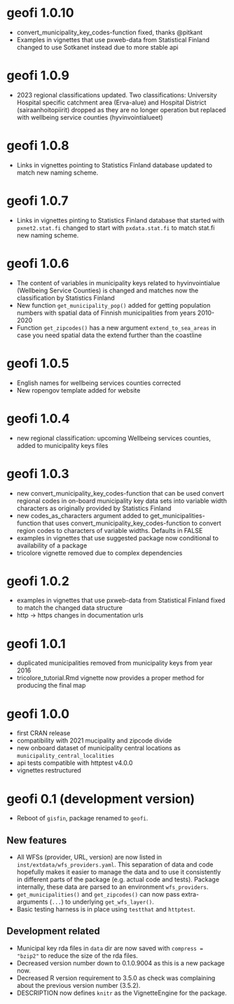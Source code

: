 # geofi 1.0.10

+ convert_municipality_key_codes-function fixed, thanks @pitkant
+ Examples in vignettes that use pxweb-data from Statistical Finland changed to use Sotkanet instead due to more stable api

# geofi 1.0.9

+ 2023 regional classifications updated. Two classifications: University Hospital specific catchment area (Erva-alue) and Hospital District (sairaanhoitopiirit) dropped as they are no longer operation but replaced with wellbeing service counties (hyvinvointialueet)

# geofi 1.0.8

+ Links in vignettes pointing to Statistics Finland database updated to match new naming scheme.


# geofi 1.0.7

+ Links in vignettes pinting to Statistics Finland database that started with `pxnet2.stat.fi` changed to start with `pxdata.stat.fi` to match stat.fi new naming scheme.

# geofi 1.0.6

+ The content of variables in municipality keys related to hyvinvointialue (Wellbeing Service Counties) is changed and matches now the classification by Statistics Finland
+ New function `get_municipality_pop()` added for getting population numbers with spatial data of Finnish municipalities from years 2010-2020
+ Function `get_zipcodes()` has a new argument `extend_to_sea_areas` in case you need spatial data the extend further than the coastline


# geofi 1.0.5

- English names for wellbeing services counties corrected
- New ropengov template added for website


# geofi 1.0.4

- new regional classification: upcoming Wellbeing services counties, added to municipality keys files

# geofi 1.0.3

- new convert_municipality_key_codes-function that can be used convert regional 
codes  in on-board municipality key data sets into variable width characters as
originally provided by Statistics Finland
- new codes_as_characters argument added to get_municipalities-function that uses
convert_municipality_key_codes-function to convert region codes to characters of
variable widths. Defaults in FALSE
- examples in vignettes that use suggested package now conditional to 
availability of a package
- tricolore vignette removed due to complex dependencies


# geofi 1.0.2

- examples in vignettes that use pxweb-data from Statistical Finland fixed to match the changed data structure
- http -> https changes in documentation urls


# geofi 1.0.1

- duplicated municipalities removed from municipality keys from year 2016
- tricolore_tutorial.Rmd vignette now provides a proper method for producing the final map


# geofi 1.0.0

- first CRAN release
- compatibility with 2021 mucipality and zipcode divide
- new onboard dataset of municipality central locations as `municipality_central_localities`
- api tests compatible with httptest v4.0.0
- vignettes restructured

# geofi 0.1 (development version)

- Reboot of `gisfin`, package renamed to `geofi`.

## New features

- All WFSs (provider, URL, version) are now listed in 
  `inst/extdata/wfs_providers.yaml`. This separation of data and code hopefully
  makes it easier to manage the data and to use it consistently in different 
  parts of the package (e.g. actual code and tests). Package internally, these
  data are parsed to an environment `wfs_providers`.
- `get_municipalities()` and `get_zipcodes()` can now pass extra-arguments 
  (`...`) to underlying `get_wfs_layer()`. 
- Basic testing harness is in place using `testthat` and `httptest`.

## Development related

- Municipal key rda files in `data` dir are now saved with `compress = "bzip2"`
  to reduce the size of the rda files.
- Decreased version number down to 0.1.0.9004 as this is a new package now.
- Decreased R version requirement to 3.5.0 as check was complaining about the
  previous version number (3.5.2).
- DESCRIPTION now defines `knitr` as the VignetteEngine for the package.
